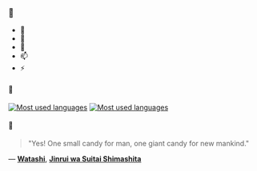### 👋

- 🔭
- 🌱
- 💬
- 📫
- ⚡

#### 🧏

[![Most used languages](https://github-readme-stats-aynah.vercel.app/api/top-langs/?username=aynh&theme=solarized-dark&langs_count=6&layout=compact&hide_title=true)](https://github.com/anuraghazra/github-readme-stats#gh-dark-mode-only)
[![Most used languages](https://github-readme-stats-aynah.vercel.app/api/top-langs/?username=aynh&theme=solarized-light&langs_count=6&layout=compact&hide_title=true)](https://github.com/anuraghazra/github-readme-stats#gh-light-mode-only)

#### 💬

> "Yes! One small candy for man, one giant candy for new mankind."

&mdash; [**Watashi**](https://myanimelist.net/character.php?q=Watashi&cat=character), [**Jinrui wa Suitai Shimashita**](https://myanimelist.net/search/all?q=Jinrui%20wa%20Suitai%20Shimashita&cat=all)
